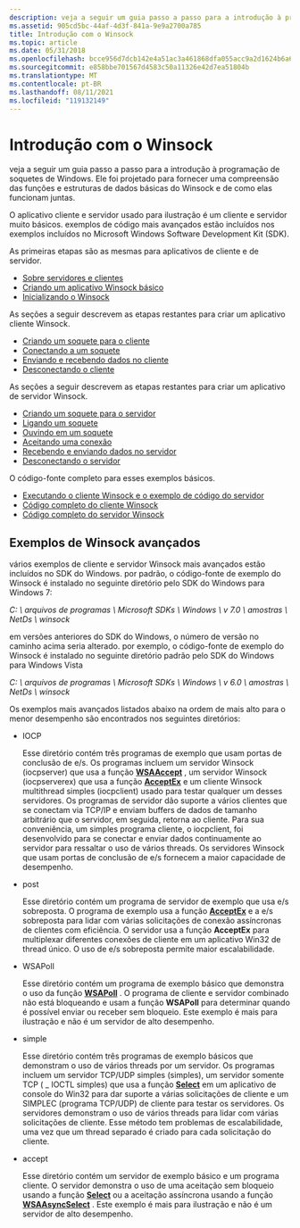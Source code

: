 ```yaml
---
description: veja a seguir um guia passo a passo para a introdução à programação de soquetes de Windows.
ms.assetid: 905cd5bc-44af-4d3f-841a-9e9a2700a785
title: Introdução com o Winsock
ms.topic: article
ms.date: 05/31/2018
ms.openlocfilehash: bcce956d7dcb142e4a51ac3a461868dfa055acc9a2d1624b6a6dff5132f86ea7
ms.sourcegitcommit: e858bbe701567d4583c50a11326e42d7ea51804b
ms.translationtype: MT
ms.contentlocale: pt-BR
ms.lasthandoff: 08/11/2021
ms.locfileid: "119132149"
---
```

# <a name="getting-started-with-winsock"></a>Introdução com o Winsock

veja a seguir um guia passo a passo para a introdução à programação de soquetes de Windows. Ele foi projetado para fornecer uma compreensão das funções e estruturas de dados básicas do Winsock e de como elas funcionam juntas.

O aplicativo cliente e servidor usado para ilustração é um cliente e servidor muito básicos. exemplos de código mais avançados estão incluídos nos exemplos incluídos no Microsoft Windows Software Development Kit (SDK).

As primeiras etapas são as mesmas para aplicativos de cliente e de servidor.

-   [Sobre servidores e clientes](about-clients-and-servers.md)
-   [Criando um aplicativo Winsock básico](creating-a-basic-winsock-application.md)
-   [Inicializando o Winsock](initializing-winsock.md)

As seções a seguir descrevem as etapas restantes para criar um aplicativo cliente Winsock.

-   [Criando um soquete para o cliente](creating-a-socket-for-the-client.md)
-   [Conectando a um soquete](connecting-to-a-socket.md)
-   [Enviando e recebendo dados no cliente](sending-and-receiving-data-on-the-client.md)
-   [Desconectando o cliente](disconnecting-the-client.md)

As seções a seguir descrevem as etapas restantes para criar um aplicativo de servidor Winsock.

-   [Criando um soquete para o servidor](creating-a-socket-for-the-server.md)
-   [Ligando um soquete](binding-a-socket.md)
-   [Ouvindo em um soquete](listening-on-a-socket.md)
-   [Aceitando uma conexão](accepting-a-connection.md)
-   [Recebendo e enviando dados no servidor](receiving-and-sending-data-on-the-server.md)
-   [Desconectando o servidor](disconnecting-the-server.md)

O código-fonte completo para esses exemplos básicos.

-   [Executando o cliente Winsock e o exemplo de código do servidor](finished-server-and-client-code.md)
-   [Código completo do cliente Winsock](complete-client-code.md)
-   [Código completo do servidor Winsock](complete-server-code.md)

## <a name="advanced-winsock-samples"></a>Exemplos de Winsock avançados

vários exemplos de cliente e servidor Winsock mais avançados estão incluídos no SDK do Windows. por padrão, o código-fonte de exemplo do Winsock é instalado no seguinte diretório pelo SDK do Windows para Windows 7:

*C: \\ arquivos de programas \\ Microsoft SDKs \\ Windows \\ v 7.0 \\ amostras \\ NetDs \\ winsock*

em versões anteriores do SDK do Windows, o número de versão no caminho acima seria alterado. por exemplo, o código-fonte de exemplo do Winsock é instalado no seguinte diretório padrão pelo SDK do Windows para Windows Vista

*C: \\ arquivos de programas \\ Microsoft SDKs \\ Windows \\ v 6.0 \\ amostras \\ NetDs \\ winsock*

Os exemplos mais avançados listados abaixo na ordem de mais alto para o menor desempenho são encontrados nos seguintes diretórios:

-   IOCP

    Esse diretório contém três programas de exemplo que usam portas de conclusão de e/s. Os programas incluem um servidor Winsock (iocpserver) que usa a função [**WSAAccept**](/windows/desktop/api/Winsock2/nf-winsock2-wsaaccept) , um servidor Winsock (iocpserverex) que usa a função [**AcceptEx**](/windows/win32/api/mswsock/nf-mswsock-acceptex) e um cliente Winsock multithread simples (iocpclient) usado para testar qualquer um desses servidores. Os programas de servidor dão suporte a vários clientes que se conectam via TCP/IP e enviam buffers de dados de tamanho arbitrário que o servidor, em seguida, retorna ao cliente. Para sua conveniência, um simples programa cliente, o iocpclient, foi desenvolvido para se conectar e enviar dados continuamente ao servidor para ressaltar o uso de vários threads. Os servidores Winsock que usam portas de conclusão de e/s fornecem a maior capacidade de desempenho.

-   post

    Esse diretório contém um programa de servidor de exemplo que usa e/s sobreposta. O programa de exemplo usa a função [**AcceptEx**](/windows/win32/api/mswsock/nf-mswsock-acceptex) e a e/s sobreposta para lidar com várias solicitações de conexão assíncronas de clientes com eficiência. O servidor usa a função **AcceptEx** para multiplexar diferentes conexões de cliente em um aplicativo Win32 de thread único. O uso de e/s sobreposta permite maior escalabilidade.

-   WSAPoll

    Esse diretório contém um programa de exemplo básico que demonstra o uso da função [**WSAPoll**](/windows/win32/api/winsock2/nf-winsock2-wsapoll) . O programa de cliente e servidor combinado não está bloqueando e usam a função **WSAPoll** para determinar quando é possível enviar ou receber sem bloqueio. Este exemplo é mais para ilustração e não é um servidor de alto desempenho.

-   simple

    Esse diretório contém três programas de exemplo básicos que demonstram o uso de vários threads por um servidor. Os programas incluem um servidor TCP/UDP simples (simples), um servidor somente TCP ( \_ IOCTL simples) que usa a função [**Select**](/windows/desktop/api/Winsock2/nf-winsock2-select) em um aplicativo de console do Win32 para dar suporte a várias solicitações de cliente e um SIMPLEC (programa TCP/UDP) de cliente para testar os servidores. Os servidores demonstram o uso de vários threads para lidar com várias solicitações de cliente. Esse método tem problemas de escalabilidade, uma vez que um thread separado é criado para cada solicitação do cliente.

-   accept

    Esse diretório contém um servidor de exemplo básico e um programa cliente. O servidor demonstra o uso de uma aceitação sem bloqueio usando a função [**Select**](/windows/desktop/api/Winsock2/nf-winsock2-select) ou a aceitação assíncrona usando a função [**WSAAsyncSelect**](/windows/desktop/api/winsock/nf-winsock-wsaasyncselect) . Este exemplo é mais para ilustração e não é um servidor de alto desempenho.

 

 
